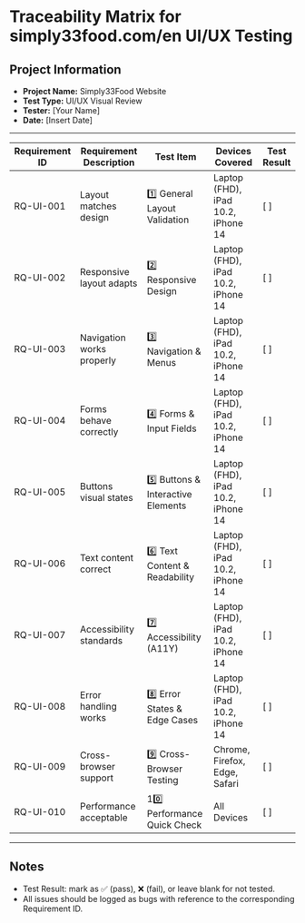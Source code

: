 # Traceability Matrix for simply33food.com/en UI/UX Testing

## Project Information
- **Project Name:** Simply33Food Website
- **Test Type:** UI/UX Visual Review
- **Tester:** [Your Name]
- **Date:** [Insert Date]

---

| Requirement ID | Requirement Description | Test Item | Devices Covered | Test Result |
|----------------|--------------------------|-----------|------------------|-------------|
| RQ-UI-001 | Layout matches design | 1️⃣ General Layout Validation | Laptop (FHD), iPad 10.2, iPhone 14 | [ ] |
| RQ-UI-002 | Responsive layout adapts | 2️⃣ Responsive Design | Laptop (FHD), iPad 10.2, iPhone 14 | [ ] |
| RQ-UI-003 | Navigation works properly | 3️⃣ Navigation & Menus | Laptop (FHD), iPad 10.2, iPhone 14 | [ ] |
| RQ-UI-004 | Forms behave correctly | 4️⃣ Forms & Input Fields | Laptop (FHD), iPad 10.2, iPhone 14 | [ ] |
| RQ-UI-005 | Buttons visual states | 5️⃣ Buttons & Interactive Elements | Laptop (FHD), iPad 10.2, iPhone 14 | [ ] |
| RQ-UI-006 | Text content correct | 6️⃣ Text Content & Readability | Laptop (FHD), iPad 10.2, iPhone 14 | [ ] |
| RQ-UI-007 | Accessibility standards | 7️⃣ Accessibility (A11Y) | Laptop (FHD), iPad 10.2, iPhone 14 | [ ] |
| RQ-UI-008 | Error handling works | 8️⃣ Error States & Edge Cases | Laptop (FHD), iPad 10.2, iPhone 14 | [ ] |
| RQ-UI-009 | Cross-browser support | 9️⃣ Cross-Browser Testing | Chrome, Firefox, Edge, Safari | [ ] |
| RQ-UI-010 | Performance acceptable | 10️⃣ Performance Quick Check | All Devices | [ ] |

---

## Notes
- Test Result: mark as ✅ (pass), ❌ (fail), or leave blank for not tested.
- All issues should be logged as bugs with reference to the corresponding Requirement ID.
